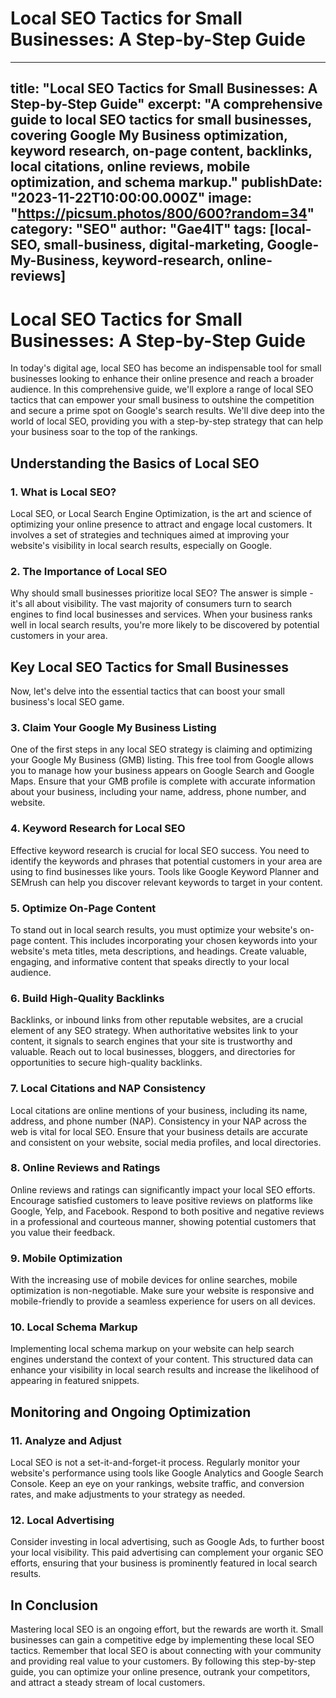 # Local SEO Tactics for Small Businesses: A Step-by-Step Guide

---
title: "Local SEO Tactics for Small Businesses: A Step-by-Step Guide"
excerpt: "A comprehensive guide to local SEO tactics for small businesses, covering Google My Business optimization, keyword research, on-page content, backlinks, local citations, online reviews, mobile optimization, and schema markup."
publishDate: "2023-11-22T10:00:00.000Z"
image: "https://picsum.photos/800/600?random=34"
category: "SEO"
author: "Gae4IT"
tags: [local-SEO, small-business, digital-marketing, Google-My-Business, keyword-research, online-reviews]
---

# Local SEO Tactics for Small Businesses: A Step-by-Step Guide

In today's digital age, local SEO has become an indispensable tool for small businesses looking to enhance their online presence and reach a broader audience. In this comprehensive guide, we'll explore a range of local SEO tactics that can empower your small business to outshine the competition and secure a prime spot on Google's search results. We'll dive deep into the world of local SEO, providing you with a step-by-step strategy that can help your business soar to the top of the rankings.

## Understanding the Basics of Local SEO

### 1. What is Local SEO?

Local SEO, or Local Search Engine Optimization, is the art and science of optimizing your online presence to attract and engage local customers. It involves a set of strategies and techniques aimed at improving your website's visibility in local search results, especially on Google.

### 2. The Importance of Local SEO

Why should small businesses prioritize local SEO? The answer is simple - it's all about visibility. The vast majority of consumers turn to search engines to find local businesses and services. When your business ranks well in local search results, you're more likely to be discovered by potential customers in your area.

## Key Local SEO Tactics for Small Businesses

Now, let's delve into the essential tactics that can boost your small business's local SEO game.

### 3. Claim Your Google My Business Listing

One of the first steps in any local SEO strategy is claiming and optimizing your Google My Business (GMB) listing. This free tool from Google allows you to manage how your business appears on Google Search and Google Maps. Ensure that your GMB profile is complete with accurate information about your business, including your name, address, phone number, and website.

### 4. Keyword Research for Local SEO

Effective keyword research is crucial for local SEO success. You need to identify the keywords and phrases that potential customers in your area are using to find businesses like yours. Tools like Google Keyword Planner and SEMrush can help you discover relevant keywords to target in your content.

### 5. Optimize On-Page Content

To stand out in local search results, you must optimize your website's on-page content. This includes incorporating your chosen keywords into your website's meta titles, meta descriptions, and headings. Create valuable, engaging, and informative content that speaks directly to your local audience.

### 6. Build High-Quality Backlinks

Backlinks, or inbound links from other reputable websites, are a crucial element of any SEO strategy. When authoritative websites link to your content, it signals to search engines that your site is trustworthy and valuable. Reach out to local businesses, bloggers, and directories for opportunities to secure high-quality backlinks.

### 7. Local Citations and NAP Consistency

Local citations are online mentions of your business, including its name, address, and phone number (NAP). Consistency in your NAP across the web is vital for local SEO. Ensure that your business details are accurate and consistent on your website, social media profiles, and local directories.

### 8. Online Reviews and Ratings

Online reviews and ratings can significantly impact your local SEO efforts. Encourage satisfied customers to leave positive reviews on platforms like Google, Yelp, and Facebook. Respond to both positive and negative reviews in a professional and courteous manner, showing potential customers that you value their feedback.

### 9. Mobile Optimization

With the increasing use of mobile devices for online searches, mobile optimization is non-negotiable. Make sure your website is responsive and mobile-friendly to provide a seamless experience for users on all devices.

### 10. Local Schema Markup

Implementing local schema markup on your website can help search engines understand the context of your content. This structured data can enhance your visibility in local search results and increase the likelihood of appearing in featured snippets.

## Monitoring and Ongoing Optimization

### 11. Analyze and Adjust

Local SEO is not a set-it-and-forget-it process. Regularly monitor your website's performance using tools like Google Analytics and Google Search Console. Keep an eye on your rankings, website traffic, and conversion rates, and make adjustments to your strategy as needed.

### 12. Local Advertising

Consider investing in local advertising, such as Google Ads, to further boost your local visibility. This paid advertising can complement your organic SEO efforts, ensuring that your business is prominently featured in local search results.

## In Conclusion

Mastering local SEO is an ongoing effort, but the rewards are worth it. Small businesses can gain a competitive edge by implementing these local SEO tactics. Remember that local SEO is about connecting with your community and providing real value to your customers. By following this step-by-step guide, you can optimize your online presence, outrank your competitors, and attract a steady stream of local customers.